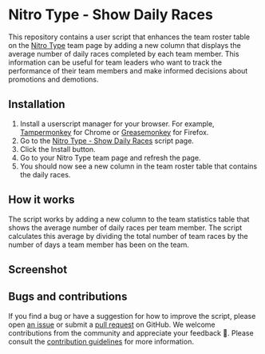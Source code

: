 # Nitro Type - Show Daily Races

This repository contains a user script that enhances the team roster table on the [Nitro Type](https://www.nitrotype.com/)  team page by adding a new column that displays the average number of daily races completed by each team member. This information can be useful for team leaders who want to track the performance of their team members and make informed decisions about promotions and demotions.

## Installation

1.  Install a userscript manager for your browser. For example, [Tampermonkey](https://tampermonkey.net/) for Chrome or [Greasemonkey](https://addons.mozilla.org/en-US/firefox/addon/greasemonkey/) for Firefox.
2.  Go to the [Nitro Type - Show Daily Races](https://greasyfork.org/en/scripts/473519-nitro-type-show-daily-races) script page.
3.  Click the Install button.
4.  Go to your Nitro Type team page and refresh the page.
5.  You should now see a new column in the team roster table that contains the daily races.

## How it works

The script works by adding a new column to the team statistics table that shows the average number of daily races per team member. The script calculates this average by dividing the total number of team races by the number of days a team member has been on the team.

## Screenshot

## Bugs and contributions

If you find a bug or have a suggestion for how to improve the script, please open [an issue](https://github.com/rickstaa/nitro-type-daily-races/issues) or submit a [pull request](https://github.com/rickstaa/nitro-type-daily-races/compare) on GitHub. We welcome contributions from the community and appreciate your feedback 🚀. Please consult the [contribution guidelines](CONTRIBUTING.md) for more information.
